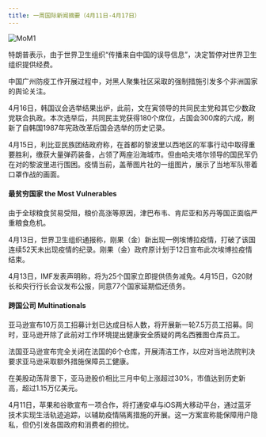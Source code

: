 ```yaml
---
title: 一周国际新闻摘要（4月11日-4月17日）
---
```


![MoM1](https://seth-1254428880.cos.ap-shanghai.myqcloud.com/%E6%9C%9D%E9%98%B3.jpg)

特朗普表示，由于世界卫生组织“传播来自中国的误导信息”，决定暂停对世界卫生组织提供经费。

<!--more-->

中国广州防疫工作开展过程中，对黑人聚集社区采取的强制措施引发多个非洲国家的舆论关注。

4月16日，韩国议会选举结果出炉，此前，文在寅领导的共同民主党和其它少数政党联合执政。本次选举后，共同民主党获得180个席位，占国会300席的六成，刷新了自韩国1987年宪政改革后国会选举的历史记录。

4月15日，利比亚民族团结政府称，在首都的黎波里以西地区的军事行动中取得重要胜利，缴获大量弹药装备，占领了两座沿海城市。但由哈夫塔尔领导的国民军仍在对的黎波里进行围困。疫情当前，盖蒂图片社的一组图片，展示了当地军队带着口罩作战的画面。

#### 最贫穷国家 the Most Vulnerables
由于全球粮食贸易受阻，粮价高涨等原因，津巴布韦、肯尼亚和苏丹等国正面临严重粮食危机。

4月13日，世界卫生组织通报称，刚果（金）新出现一例埃博拉疫情，打破了该国连续52天未出现疫情的纪录。刚果（金）政府原计划于12日宣布此次埃博拉疫情结束。

4月13日，IMF发表声明称，将为25个国家立即提供债务减免。4月15日，G20财长和央行行长会议发布公报，同意77个国家延期偿还债务。

#### 跨国公司 Multinationals
亚马逊宣布10万员工招募计划已达成目标人数，将开展新一轮7.5万员工招募。同时，亚马逊开除了此前对工作环境提出健康安全质疑的两名西雅图仓库员工。

法国亚马逊宣布完全关闭在法国的6个仓库，开展清洁工作，以应对当地法院判决要求亚马逊采取额外措施保障员工健康。

在美股动荡背景下，亚马逊股价相比三月中旬上涨超过30%，市值达到历史新高，超过1.15万亿美元。

4月11日，苹果和谷歌宣布一项合作，将打通安卓与iOS两大移动平台，通过蓝牙技术实现生活轨迹追踪，以辅助疫情隔离措施的开展。这一方案宣称能保障用户隐私，但仍引发各国政府和消费者的担忧。


 